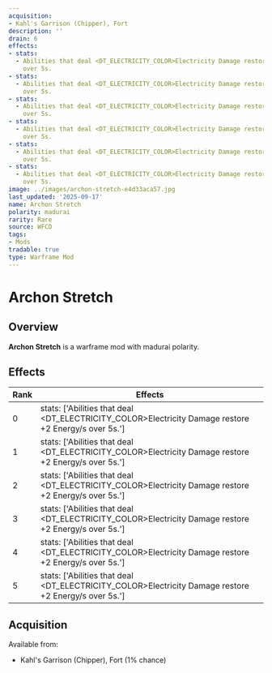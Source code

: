 ```yaml
---
acquisition:
- Kahl's Garrison (Chipper), Fort
description: ''
drain: 6
effects:
- stats:
  - Abilities that deal <DT_ELECTRICITY_COLOR>Electricity Damage restore +2 Energy/s
    over 5s.
- stats:
  - Abilities that deal <DT_ELECTRICITY_COLOR>Electricity Damage restore +2 Energy/s
    over 5s.
- stats:
  - Abilities that deal <DT_ELECTRICITY_COLOR>Electricity Damage restore +2 Energy/s
    over 5s.
- stats:
  - Abilities that deal <DT_ELECTRICITY_COLOR>Electricity Damage restore +2 Energy/s
    over 5s.
- stats:
  - Abilities that deal <DT_ELECTRICITY_COLOR>Electricity Damage restore +2 Energy/s
    over 5s.
- stats:
  - Abilities that deal <DT_ELECTRICITY_COLOR>Electricity Damage restore +2 Energy/s
    over 5s.
image: ../images/archon-stretch-e4d33aca57.jpg
last_updated: '2025-09-17'
name: Archon Stretch
polarity: madurai
rarity: Rare
source: WFCD
tags:
- Mods
tradable: true
type: Warframe Mod
---
```


# Archon Stretch

## Overview

**Archon Stretch** is a warframe mod with madurai polarity.

## Effects

| Rank | Effects |
|------|----------|
| 0 | stats: ['Abilities that deal <DT_ELECTRICITY_COLOR>Electricity Damage restore +2 Energy/s over 5s.'] |
| 1 | stats: ['Abilities that deal <DT_ELECTRICITY_COLOR>Electricity Damage restore +2 Energy/s over 5s.'] |
| 2 | stats: ['Abilities that deal <DT_ELECTRICITY_COLOR>Electricity Damage restore +2 Energy/s over 5s.'] |
| 3 | stats: ['Abilities that deal <DT_ELECTRICITY_COLOR>Electricity Damage restore +2 Energy/s over 5s.'] |
| 4 | stats: ['Abilities that deal <DT_ELECTRICITY_COLOR>Electricity Damage restore +2 Energy/s over 5s.'] |
| 5 | stats: ['Abilities that deal <DT_ELECTRICITY_COLOR>Electricity Damage restore +2 Energy/s over 5s.'] |

## Acquisition

Available from:
- Kahl's Garrison (Chipper), Fort (1% chance)

